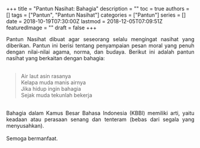 +++
title = "Pantun Nasihat: Bahagia"
description = ""
toc = true
authors = []
tags = ["Pantun", "Pantun Nasihat"]
categories = ["Pantun"]
series = []
date = 2018-10-19T07:30:00Z
lastmod = 2018-12-05T07:09:51Z
featuredImage = ""
draft = false
+++

<div style="text-align: justify;">Pantun Nasihat dibuat agar seseorang selalu mengingat nasihat yang diberikan. Pantun ini berisi tentang penyampaian pesan moral yang penuh dengan nilai-nilai agama, norma, dan budaya. Berikut ini adalah pantun nasihat yang berkaitan dengan bahagia:<br /><br />
<blockquote class="tr_bq">Air laut asin rasanya<br />Kelapa muda manis airnya<br />Jika hidup ingin bahagia<br />Sejak muda tekunlah bekerja</blockquote><br />
Bahagia dalam Kamus Besar Bahasa Indonesia (KBBI) memiliki arti, yaitu keadaan atau perasaan senang dan tenteram (bebas dari segala yang menyusahkan).<br /><br />
Semoga bermanfaat.</div>
